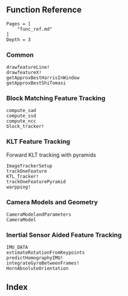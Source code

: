 ## Function Reference

```@contents
Pages = [
    "func_ref.md"
]
Depth = 3
```
### Common
```@docs
drawfeatureLine!
drawfeatureX!
getApproxBestHarrisInWindow
getApproxBestShiTomasi
```
### Block Matching Feature Tracking
```@docs
compute_sad
compute_ssd
compute_ncc
block_tracker!
```

### KLT Feature Tracking
Forward KLT tracking with pyramids
```@docs
ImageTrackerSetup
trackOneFeature
KTL_Tracker!
trackOneFeaturePyramid
warpping!
```

### Camera Models and Geometry
```@docs
CameraModelandParameters
CameraModel
```

### Inertial Sensor Aided Feature Tracking
```@docs
IMU_DATA
estimateRotationFromKeypoints
predictHomographyIMU!
integrateGyroBetweenFrames!
HornAbsoluteOrientation
```

## Index
```@index
```
